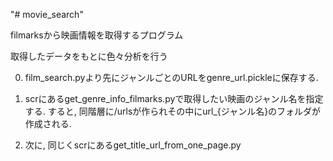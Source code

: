 "# movie_search" 

filmarksから映画情報を取得するプログラム

取得したデータをもとに色々分析を行う

0. film_search.pyより先にジャンルごとのURLをgenre_url.pickleに保存する.
1. scrにあるget_genre_info_filmarks.pyで取得したい映画のジャンル名を指定する.
  すると, 同階層に/urlsが作られその中にurl_{ジャンル名}のフォルダが作成される.
  
2. 次に, 同じくscrにあるget_title_url_from_one_page.py
